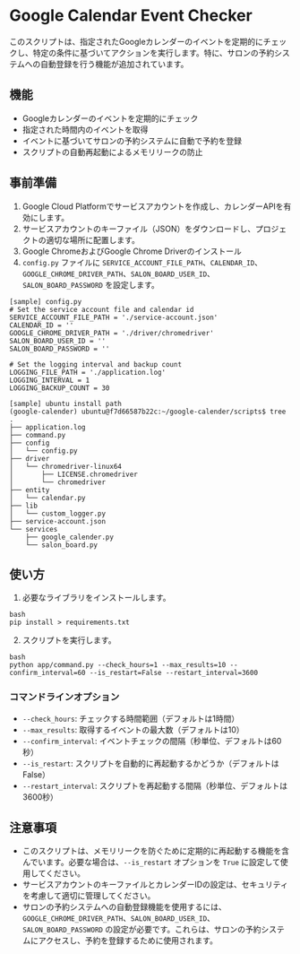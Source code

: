 # Google Calendar Event Checker

このスクリプトは、指定されたGoogleカレンダーのイベントを定期的にチェックし、特定の条件に基づいてアクションを実行します。特に、サロンの予約システムへの自動登録を行う機能が追加されています。

## 機能

- Googleカレンダーのイベントを定期的にチェック
- 指定された時間内のイベントを取得
- イベントに基づいてサロンの予約システムに自動で予約を登録
- スクリプトの自動再起動によるメモリリークの防止

## 事前準備

1. Google Cloud Platformでサービスアカウントを作成し、カレンダーAPIを有効にします。
2. サービスアカウントのキーファイル（JSON）をダウンロードし、プロジェクトの適切な場所に配置します。
3. Google ChromeおよびGoogle Chrome Driverのインストール
4. `config.py` ファイルに `SERVICE_ACCOUNT_FILE_PATH`、`CALENDAR_ID`、`GOOGLE_CHROME_DRIVER_PATH`、`SALON_BOARD_USER_ID`、`SALON_BOARD_PASSWORD` を設定します。

```
[sample] config.py
# Set the service account file and calendar id
SERVICE_ACCOUNT_FILE_PATH = './service-account.json'
CALENDAR_ID = ''
GOOGLE_CHROME_DRIVER_PATH = './driver/chromedriver'
SALON_BOARD_USER_ID = ''
SALON_BOARD_PASSWORD = ''

# Set the logging interval and backup count
LOGGING_FILE_PATH = './application.log'
LOGGING_INTERVAL = 1
LOGGING_BACKUP_COUNT = 30
```

```
[sample] ubuntu install path
(google-calender) ubuntu@f7d66587b22c:~/google-calender/scripts$ tree
.
├── application.log
├── command.py
├── config
│   └── config.py
├── driver
│   └── chromedriver-linux64
│       ├── LICENSE.chromedriver
│       └── chromedriver
├── entity
│   └── calendar.py
├── lib
│   └── custom_logger.py
├── service-account.json
└── services
    ├── google_calender.py
    └── salon_board.py
```

## 使い方

1. 必要なライブラリをインストールします。


```
bash
pip install > requirements.txt
```

2. スクリプトを実行します。

```
bash
python app/command.py --check_hours=1 --max_results=10 --confirm_interval=60 --is_restart=False --restart_interval=3600
```

### コマンドラインオプション

- `--check_hours`: チェックする時間範囲（デフォルトは1時間）
- `--max_results`: 取得するイベントの最大数（デフォルトは10）
- `--confirm_interval`: イベントチェックの間隔（秒単位、デフォルトは60秒）
- `--is_restart`: スクリプトを自動的に再起動するかどうか（デフォルトはFalse）
- `--restart_interval`: スクリプトを再起動する間隔（秒単位、デフォルトは3600秒）

## 注意事項

- このスクリプトは、メモリリークを防ぐために定期的に再起動する機能を含んでいます。必要な場合は、`--is_restart` オプションを `True` に設定して使用してください。
- サービスアカウントのキーファイルとカレンダーIDの設定は、セキュリティを考慮して適切に管理してください。
- サロンの予約システムへの自動登録機能を使用するには、`GOOGLE_CHROME_DRIVER_PATH`、`SALON_BOARD_USER_ID`、`SALON_BOARD_PASSWORD` の設定が必要です。これらは、サロンの予約システムにアクセスし、予約を登録するために使用されます。